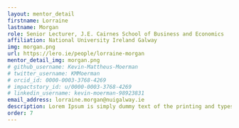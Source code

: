 ```yaml
---
layout: mentor_detail
firstname: Lorraine
lastname: Morgan
role: Senior Lecturer, J.E. Cairnes School of Business and Economics
affiliation: National University Ireland Galway
img: morgan.png
url: https://lero.ie/people/lorraine-morgan
mentor_detail_img: morgan.png
# github_username: Kevin-Mattheus-Moerman
# twitter_username: KMMoerman
# orcid_id: 0000-0003-3768-4269
# impactstory_id: u/0000-0003-3768-4269
# linkedin_username: kevin-moerman-98923831
email_address: lorraine.morgan@nuigalway.ie
description: Lorem Ipsum is simply dummy text of the printing and typesetting industry. Lorem Ipsum has been the industry's standard dummy text ever since the 1500s, when an unknown printer took a galley of type and scrambled it to make a type specimen book. It has survived not only five centuries, but also the leap into electronic typesetting, remaining essentially unchanged.
order: 7
---
```

